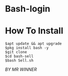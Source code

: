 # Bash-login

# How To Install
```
$apt update && apt upgrade
$pkg install bash -y
$git clone
$cd bash-sell
$bash Sell.sh
```
*BY MR WINNER*

